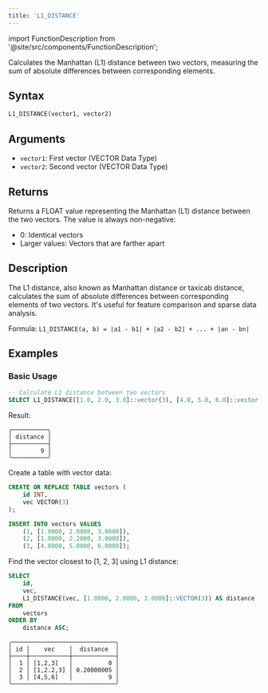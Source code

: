 ```yaml
---
title: 'L1_DISTANCE'
---
```


import FunctionDescription from '@site/src/components/FunctionDescription';

<FunctionDescription description="Introduced or updated: v1.2.777"/>

Calculates the Manhattan (L1) distance between two vectors, measuring the sum of absolute differences between corresponding elements.

## Syntax

```sql
L1_DISTANCE(vector1, vector2)
```

## Arguments

- `vector1`: First vector (VECTOR Data Type)
- `vector2`: Second vector (VECTOR Data Type)

## Returns

Returns a FLOAT value representing the Manhattan (L1) distance between the two vectors. The value is always non-negative:
- 0: Identical vectors
- Larger values: Vectors that are farther apart

## Description

The L1 distance, also known as Manhattan distance or taxicab distance, calculates the sum of absolute differences between corresponding elements of two vectors. It's useful for feature comparison and sparse data analysis.

Formula: `L1_DISTANCE(a, b) = |a1 - b1| + |a2 - b2| + ... + |an - bn|`

## Examples

### Basic Usage

```sql
-- Calculate L1 distance between two vectors
SELECT L1_DISTANCE([1.0, 2.0, 3.0]::vector(3), [4.0, 5.0, 6.0]::vector(3)) AS distance;
```

Result:
```
╭──────────╮
│ distance │
├──────────┤
│        9 │
╰──────────╯
```

Create a table with vector data:

```sql
CREATE OR REPLACE TABLE vectors (
    id INT,
    vec VECTOR(3)
);

INSERT INTO vectors VALUES
    (1, [1.0000, 2.0000, 3.0000]),
    (2, [1.0000, 2.2000, 3.0000]),
    (3, [4.0000, 5.0000, 6.0000]);
```

Find the vector closest to [1, 2, 3] using L1 distance:

```sql
SELECT
    id,
    vec,
    L1_DISTANCE(vec, [1.0000, 2.0000, 3.0000]::VECTOR(3)) AS distance
FROM
    vectors
ORDER BY
    distance ASC;
```

```
╭─────────────────────────────╮
│ id │    vec    │  distance  │
├────┼───────────┼────────────┤
│  1 │ [1,2,3]   │          0 │
│  2 │ [1,2.2,3] │ 0.20000005 │
│  3 │ [4,5,6]   │          9 │
╰─────────────────────────────╯
```

